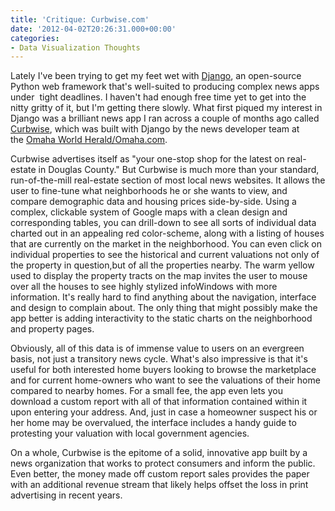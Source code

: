 ```yaml
---
title: 'Critique: Curbwise.com'
date: '2012-04-02T20:26:31.000+00:00'
categories:
- Data Visualization Thoughts
---
```


<p>Lately I've been trying to get my feet wet with <a href="https://www.djangoproject.com/">Django</a>, an open-source Python web framework that's well-suited to producing complex news apps under  tight deadlines. I haven't had enough free time yet to get into the nitty gritty of it, but I'm getting there slowly. What first piqued my interest in Django was a brilliant news app I ran across a couple of months ago called <a href="http://curbwise.com">Curbwise</a>, which was built with Django by the news developer team at the <a href="http://omaha.com">Omaha World Herald/Omaha.com</a>.</p>
<p>Curbwise advertises itself as "your one-stop shop for the latest on real-estate in Douglas County." But Curbwise is much more than your standard, run-of-the-mill real-estate section of most local news websites. It allows the user to fine-tune what neighborhoods he or she wants to view, and compare demographic data and housing prices side-by-side. Using a complex, clickable system of Google maps with a clean design and corresponding tables, you can drill-down to see all sorts of individual data charted out in an appealing red color-scheme, along with a listing of houses that are currently on the market in the neighborhood. You can even click on individual properties to see the historical and current valuations not only of the property in question,but of all the properties nearby. The warm yellow used to display the property tracts on the map invites the user to mouse over all the houses to see highly stylized infoWindows with more information. It's really hard to find anything about the navigation, interface and design to complain about. The only thing that might possibly make the app better is adding interactivity to the static charts on the neighborhood and property pages.</p>
<p>Obviously, all of this data is of immense value to users on an evergreen basis, not just a transitory news cycle. What's also impressive is that it's useful for both interested home buyers looking to browse the marketplace and for current home-owners who want to see the valuations of their home compared to nearby homes. For a small fee, the app even lets you download a custom report with all of that information contained within it upon entering your address. And, just in case a homeowner suspect his or her home may be overvalued, the interface includes a handy guide to protesting your valuation with local government agencies.</p>
<p>On a whole, Curbwise is the epitome of a solid, innovative app built by a news organization that works to protect consumers and inform the public. Even better, the money made off custom report sales provides the paper with an additional revenue stream that likely helps offset the loss in print advertising in recent years.</p>

